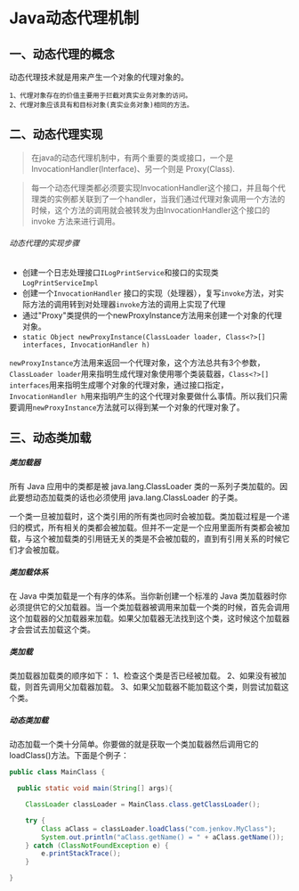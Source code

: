 # Java动态代理机制

## 一、动态代理的概念

动态代理技术就是用来产生一个对象的代理对象的。

    1、代理对象存在的价值主要用于拦截对真实业务对象的访问。
    2、代理对象应该具有和目标对象(真实业务对象)相同的方法。

## 二、动态代理实现

> 在java的动态代理机制中，有两个重要的类或接口，一个是 InvocationHandler(Interface)、另一个则是 Proxy(Class).

> 每一个动态代理类都必须要实现InvocationHandler这个接口，并且每个代理类的实例都关联到了一个handler，当我们通过代理对象调用一个方法的时候，这个方法的调用就会被转发为由InvocationHandler这个接口的 invoke 方法来进行调用。

###### 动态代理的实现步骤

- 创建一个日志处理接口`ILogPrintService`和接口的实现类`LogPrintServiceImpl`
- 创建一个`InvocationHandler` 接口的实现（处理器），复写`invoke`方法，对实际方法的调用转到对处理器`invoke`方法的调用上实现了代理
- 通过"Proxy"类提供的一个newProxyInstance方法用来创建一个对象的代理对象。
- `static Object newProxyInstance(ClassLoader loader, Class<?>[] interfaces, InvocationHandler h) `

`newProxyInstance`方法用来返回一个代理对象，这个方法总共有3个参数，`ClassLoader loader`用来指明生成代理对象使用哪个类装载器，`Class<?>[] interfaces`用来指明生成哪个对象的代理对象，通过接口指定，`InvocationHandler h`用来指明产生的这个代理对象要做什么事情。所以我们只需要调用`newProxyInstance`方法就可以得到某一个对象的代理对象了。

## 三、动态类加载
##### 类加载器
所有 Java 应用中的类都是被 java.lang.ClassLoader 类的一系列子类加载的。因此要想动态加载类的话也必须使用 java.lang.ClassLoader 的子类。

一个类一旦被加载时，这个类引用的所有类也同时会被加载。类加载过程是一个递归的模式，所有相关的类都会被加载。但并不一定是一个应用里面所有类都会被加载，与这个被加载类的引用链无关的类是不会被加载的，直到有引用关系的时候它们才会被加载。

##### 类加载体系
在 Java 中类加载是一个有序的体系。当你新创建一个标准的 Java 类加载器时你必须提供它的父加载器。当一个类加载器被调用来加载一个类的时候，首先会调用这个加载器的父加载器来加载。如果父加载器无法找到这个类，这时候这个加载器才会尝试去加载这个类。

##### 类加载
类加载器加载类的顺序如下： 
1、检查这个类是否已经被加载。 
2、如果没有被加载，则首先调用父加载器加载。 
3、如果父加载器不能加载这个类，则尝试加载这个类。
##### 动态类加载
动态加载一个类十分简单。你要做的就是获取一个类加载器然后调用它的 loadClass()方法。下面是个例子：
```java
public class MainClass {

  public static void main(String[] args){

    ClassLoader classLoader = MainClass.class.getClassLoader();

    try {
        Class aClass = classLoader.loadClass("com.jenkov.MyClass");
        System.out.println("aClass.getName() = " + aClass.getName());
    } catch (ClassNotFoundException e) {
        e.printStackTrace();
    }

}
```

